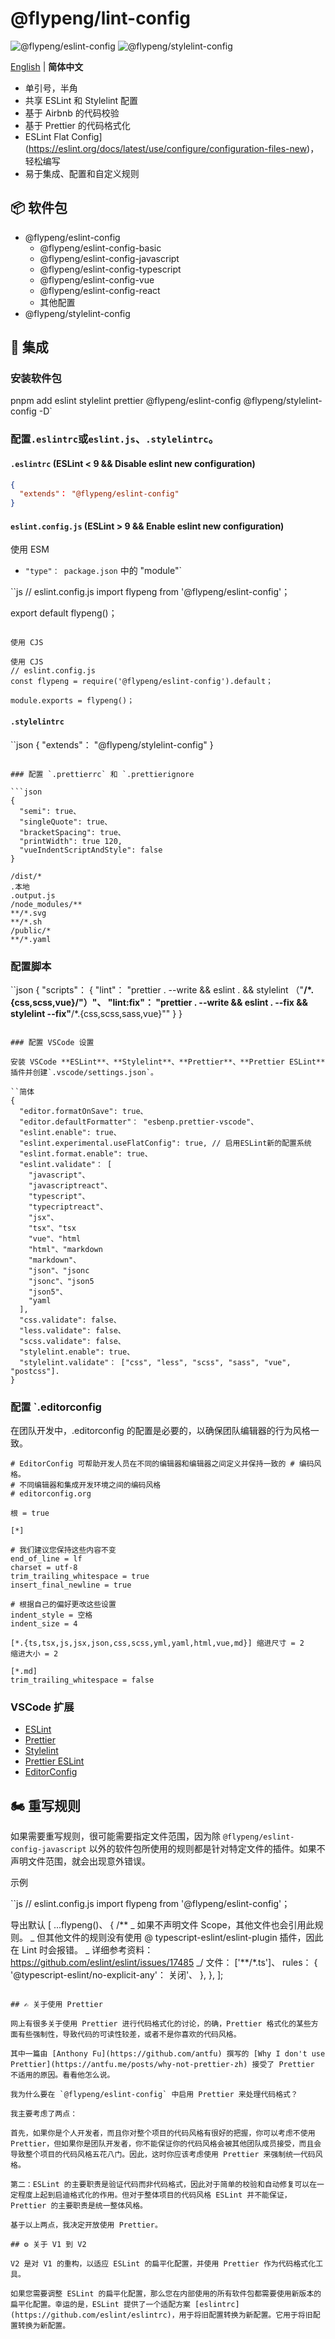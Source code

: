 # @flypeng/lint-config

![@flypeng/eslint-config](https://img.shields.io/npm/v/%40flypeng%2Feslint-config?style=plastic&logo=npm&label=%40flypeng%2Feslint-config&link=https%3A%2F%2Fwww.npmjs.com%2Fpackage%2F%40flypeng%2Feslint-config) ![@flypeng/stylelint-config](https://img.shields.io/npm/v/%40flypeng%2Fstylelint-config?style=plastic&logo=npm&label=%40flypeng%2Fstylelint-config&link=https%3A%2F%2Fwww.npmjs.com%2Fpackage%2F%40flypeng%2Fstylelint-config)

[English](https://github.com/flingyp/lint-config/blob/main/README.md) | **简体中文**

- 单引号，半角
- 共享 ESLint 和 Stylelint 配置
- 基于 Airbnb 的代码校验
- 基于 Prettier 的代码格式化
- ESLint Flat Config](https://eslint.org/docs/latest/use/configure/configuration-files-new)，轻松编写
- 易于集成、配置和自定义规则

## 📦 软件包

- @flypeng/eslint-config
  - @flypeng/eslint-config-basic
  - @flypeng/eslint-config-javascript
  - @flypeng/eslint-config-typescript
  - @flypeng/eslint-config-vue
  - @flypeng/eslint-config-react
  - 其他配置
- @flypeng/stylelint-config

## 🏃 集成

### 安装软件包

pnpm add eslint stylelint prettier @flypeng/eslint-config @flypeng/stylelint-config -D`

### 配置`.eslintrc`或`eslint.js`、`.stylelintrc`。

#### `.eslintrc` (ESLint < 9 && Disable eslint new configuration)

```json
{
  "extends"： "@flypeng/eslint-config"
}
```

#### `eslint.config.js` (ESLint > 9 && Enable eslint new configuration)

使用 ESM

- `"type"： package.json` 中的 "module"`

``js
// eslint.config.js
import flypeng from '@flypeng/eslint-config'；

export default flypeng()；

```

使用 CJS

使用 CJS
// eslint.config.js
const flypeng = require('@flypeng/eslint-config').default；

module.exports = flypeng()；
```

#### `.stylelintrc`

``json
{
"extends"： "@flypeng/stylelint-config"
}

````

### 配置 `.prettierrc` 和 `.prettierignore

```json
{
  "semi": true、
  "singleQuote": true、
  "bracketSpacing": true、
  "printWidth": true 120,
  "vueIndentScriptAndStyle": false
}
````

```
/dist/*
.本地
.output.js
/node_modules/**
**/*.svg
**/*.sh
/public/*
**/*.yaml
```

### 配置脚本

``json
{
"scripts"： {
"lint"： "prettier . --write && eslint . && stylelint （"**/\*.{css,scss,vue}/"）"、
"lint:fix"： "prettier . --write && eslint . --fix && stylelint --fix\"**/\*.{css,scss,sass,vue}\""
}
}

```

### 配置 VSCode 设置

安装 VSCode **ESLint**、**Stylelint**、**Prettier**、**Prettier ESLint** 插件并创建`.vscode/settings.json`。

``简体
{
  "editor.formatOnSave": true、
  "editor.defaultFormatter"： "esbenp.prettier-vscode"、
  "eslint.enable": true、
  "eslint.experimental.useFlatConfig": true, // 启用ESLint新的配置系统
  "eslint.format.enable": true、
  "eslint.validate"： [
    "javascript"、
    "javascriptreact"、
    "typescript"、
    "typecriptreact"、
    "jsx"、
    "tsx"、"tsx
    "vue"、"html
    "html"、"markdown
    "markdown"、
    "json"、"jsonc
    "jsonc"、"json5
    "json5"、
    "yaml
  ],
  "css.validate": false、
  "less.validate": false、
  "scss.validate": false、
  "stylelint.enable": true、
  "stylelint.validate"： ["css", "less", "scss", "sass", "vue", "postcss"].
}
```

### 配置 `.editorconfig

在团队开发中，.editorconfig 的配置是必要的，以确保团队编辑器的行为风格一致。

```
# EditorConfig 可帮助开发人员在不同的编辑器和编辑器之间定义并保持一致的 # 编码风格。
# 不同编辑器和集成开发环境之间的编码风格
# editorconfig.org

根 = true

[*]

# 我们建议您保持这些内容不变
end_of_line = lf
charset = utf-8
trim_trailing_whitespace = true
insert_final_newline = true

# 根据自己的偏好更改这些设置
indent_style = 空格
indent_size = 4

[*.{ts,tsx,js,jsx,json,css,scss,yml,yaml,html,vue,md}] 缩进尺寸 = 2
缩进大小 = 2

[*.md]
trim_trailing_whitespace = false
```

### VSCode 扩展

- [ESLint](https://marketplace.visualstudio.com/items?itemName=dbaeumer.vscode-eslint)
- [Prettier](https://marketplace.visualstudio.com/items?itemName=esbenp.prettier-vscode)
- [Stylelint](https://marketplace.visualstudio.com/items?itemName=stylelint.vscode-stylelint)
- [Prettier ESLint](https://marketplace.visualstudio.com/items?itemName=rvest.vs-code-prettier-eslint)
- [EditorConfig](https://marketplace.visualstudio.com/items?itemName=EditorConfig.EditorConfig)

## 🏍️ 重写规则

如果需要重写规则，很可能需要指定文件范围，因为除 `@flypeng/eslint-config-javascript` 以外的软件包所使用的规则都是针对特定文件的插件。如果不声明文件范围，就会出现意外错误。

示例

``js
// eslint.config.js
import flypeng from '@flypeng/eslint-config'；

导出默认 [
...flypeng()、
{
/**
_ 如果不声明文件 Scope，其他文件也会引用此规则。
_ 但其他文件的规则没有使用 @ typescript-eslint/eslint-plugin 插件，因此在 Lint 时会报错。
_ 详细参考资料：https://github.com/eslint/eslint/issues/17485
_/
文件： ['**/\*.ts']、
rules： {
'@typescript-eslint/no-explicit-any'： 关闭'、
},
},
];

```

## ✍️ 关于使用 Prettier

网上有很多关于使用 Prettier 进行代码格式化的讨论，的确，Prettier 格式化的某些方面有些强制性，导致代码的可读性较差，或者不是你喜欢的代码风格。

其中一篇由 [Anthony Fu](https://github.com/antfu) 撰写的 [Why I don't use Prettier](https://antfu.me/posts/why-not-prettier-zh) 接受了 Prettier 不适用的原因。看看他怎么说。

我为什么要在 `@flypeng/eslint-config` 中启用 Prettier 来处理代码格式？

我主要考虑了两点：

首先，如果你是个人开发者，而且你对整个项目的代码风格有很好的把握，你可以考虑不使用 Prettier，但如果你是团队开发者，你不能保证你的代码风格会被其他团队成员接受，而且会导致整个项目的代码风格五花八门。因此，这时你应该考虑使用 Prettier 来强制统一代码风格。

第二：ESLint 的主要职责是验证代码而非代码格式，因此对于简单的校验和自动修复可以在一定程度上起到启迪格式化的作用。但对于整体项目的代码风格 ESLint 并不能保证，Prettier 的主要职责是统一整体风格。

基于以上两点，我决定开放使用 Prettier。

## ⚙️ 关于 V1 到 V2

V2 是对 V1 的重构，以适应 ESLint 的扁平化配置，并使用 Prettier 作为代码格式化工具。

如果您需要调整 ESLint 的扁平化配置，那么您在内部使用的所有软件包都需要使用新版本的扁平化配置。幸运的是，ESLint 提供了一个适配方案 [eslintrc](https://github.com/eslint/eslintrc)，用于将旧配置转换为新配置。它用于将旧配置转换为新配置。
```
